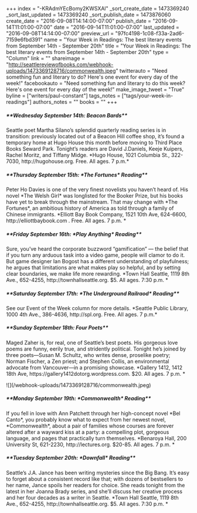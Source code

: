 +++
index = "-KRAdmYEcBomy2KWSXAl"
_sort_create_date = 1473369240
_sort_last_updated = 1473369240
_sort_publish_date = 1473876060
create_date = "2016-09-08T14:14:00-07:00"
publish_date = "2016-09-14T11:01:00-07:00"
date = "2016-09-14T11:01:00-07:00"
last_updated = "2016-09-08T14:14:00-07:00"
preview_url = "97fc4198-1c08-f33a-2ad6-7159e6fbd391"
name = "Your Week in Readings: The best literary events from September 14th - September 20th"
title = "Your Week in Readings: The best literary events from September 14th - September 20th"
type = "Column"
link = ""
shareimage = "http://seattlereviewofbooks.com/webhook-uploads/1473369128716/commonwealth.jpeg"
twitterauto = "Need something fun and literary to do? Here's one event for every day of the week!"
facebookauto = "Need something fun and literary to do this week? Here's one event for every day of the week!"
make_image_tweet = "True"
byline = ["writers/paul-constant"]
tags_notes = ["tags/your-week-in-readings"]
authors_notes = ""
books = ""
+++
<p class="noindent"><h5>**Wednesday September 14th: Beacon Bards**</h5></p> 
Seattle poet Martha Silano’s splendid quarterly reading series is in transition: previously located out of a Beacon Hill coffee shop, it’s found a temporary home at Hugo House this month before moving to Third Place Books Seward Park. Tonight’s readers are David J.Daniels, Keeje Kuipers, Rachel Moritz, and Tiffany Midge.   *Hugo House, 1021 Columbia St., 322-7030, http://hugohouse.org. Free. All ages. 7 p.m.*

<p class="noindent"><h5>**Thursday September 15th: *The Fortunes* Reading**</h5></p> 
Peter Ho Davies is one of the very finest novelists you haven’t heard of. His novel *The Welsh Girl* was longlisted for the Booker Prize, but his books have yet to break through the mainstream. That may change with *The Fortunes*, an ambitious history of America as told through a family of Chinese immigrants.
*Elliott Bay Book Company, 1521 10th Ave, 624-6600, http://elliottbaybook.com . Free. All ages. 7 p.m. *

<p class="noindent"><h5>**Friday September 16th: *Play Anything* Reading**</h5></p> 
Sure, you’ve heard the corporate buzzword “gamification” — the belief that if you turn any arduous task into a video game, people will clamor to do it. But game designer Ian Bogost has a different understanding of playfulness; he argues that limitations are what makes play so helpful, and by setting clear boundaries, we make life more rewarding.
*Town Hall Seattle, 1119 8th Ave., 652-4255, http://townhallseattle.org. $5. All ages. 7:30 p.m. *

<p class="noindent"><h5>**Saturday September 17th: *The Underground Railraod* Reading**</h5></p> 
See our Event of the Week column for more details.
*Seattle Public Library, 1000 4th Ave., 386-4636, http://spl.org. Free. All ages. 7 p.m.*

<p class="noindent"><h5>**Sunday September 18th: Four Poets**</h5></p> 
Maged Zaher is, for real, one of Seattle’s best poets. His gorgeous love poems are funny, eerily true, and stridently political. Tonight he’s joined by three poets—Susan M. Schultz, who writes dense, proselike poetry; Norman Fischer, a Zen priest; and Stephen Collis, an environmental advocate from Vancouver—in a promising showcase.
*Gallery 1412, 1412 18th Ave, https://gallery1412dotorg.wordpress.com. $20. All ages. 7 p.m. *

<p class="image-left">![](/webhook-uploads/1473369128716/commonwealth.jpeg)</p>

<p class="noindent"><h5>**Monday September 19th: *Commonwealth* Reading**</h5></p> 
If you fell in love with Ann Patchett through her high-concept novel *Bel Canto*, you probably know what to expect from her newest novel, *Commonwealth*, about a pair of families whose courses are forever altered after a wayward kiss at a party: a compelling plot, gorgeous language, and pages that practically turn themselves.
*Benaroya Hall, 200 University St, 621-2230, http://lectures.org. $20-85. All ages. 7 p.m. *

<p class="noindent"><h5>**Tuesday September 20th: *Downfall* Reading**</h5></p>
Seattle’s J.A. Jance has been writing mysteries since the Big Bang. It’s easy to forget about a consistent record like that; with dozens of bestsellers to her name, Jance spoils her readers for choice. She reads tonight from the latest in her Joanna Brady series, and she’ll discuss her creative process and her four decades as a writer in Seattle.
*Town Hall Seattle, 1119 8th Ave., 652-4255, http://townhallseattle.org. $5. All ages. 7:30 p.m. *
